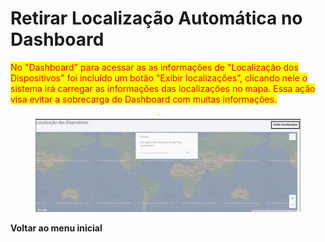 # Retirar Localização Automática no Dashboard

<mark style="color:red;">No "Dashboard" para acessar as as informações de "Localização dos Dispositivos" foi incluído um botão "Exibir localizações”, clicando nele o sistema irá carregar as informações das localizações no mapa. Essa ação visa evitar a sobrecarga do Dashboard com muitas informações.</mark>

<figure><img src="../../.gitbook/assets/image (7).png" alt=""><figcaption></figcaption></figure>

**Voltar ao menu inicial**
